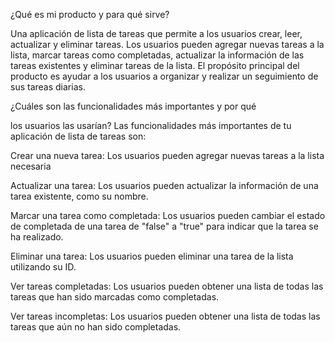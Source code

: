 ¿Qué es  mi producto y para qué sirve?

Una aplicación de lista de tareas que permite a los usuarios crear, leer, actualizar y eliminar tareas. Los usuarios pueden agregar nuevas tareas a la lista, marcar tareas como completadas, actualizar la información de las tareas existentes y eliminar tareas de la lista. El propósito principal del producto es ayudar a los usuarios a organizar y realizar un seguimiento de sus tareas diarias.

¿Cuáles son las funcionalidades más importantes y por qué

 los usuarios las usarían?
Las funcionalidades más importantes de tu aplicación de lista de tareas son:

Crear una nueva tarea: Los usuarios pueden agregar nuevas tareas a la lista necesaria

Actualizar una tarea: Los usuarios pueden actualizar la información de una tarea existente, como su nombre.

Marcar una tarea como completada: Los usuarios pueden cambiar el estado de completada de una tarea de "false" a "true" para indicar que la tarea se ha realizado.

Eliminar una tarea: Los usuarios pueden eliminar una tarea de la lista utilizando su ID.

Ver tareas completadas: Los usuarios pueden obtener una lista de todas las tareas que han sido marcadas como completadas.

Ver tareas incompletas: Los usuarios pueden obtener una lista de todas las tareas que aún no han sido completadas.